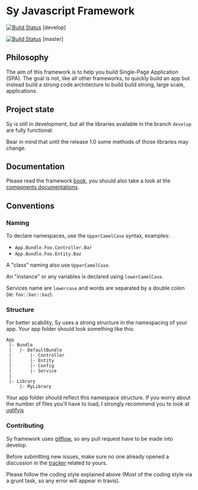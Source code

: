 Sy Javascript Framework
=======================

[![Build Status](https://travis-ci.org/Baptouuuu/Sy.png?branch=develop)](https://travis-ci.org/Baptouuuu/Sy) [develop]

[![Build Status](https://travis-ci.org/Baptouuuu/Sy.png?branch=master)](https://travis-ci.org/Baptouuuu/Sy) [master]

## Philosophy

The aim of this framework is to help you build Single-Page Application (SPA). The goal is not, like all other frameworks, to quickly build an app but instead build a strong code architecture to build build strong, large scale, applications.

## Project state

Sy is still in development, but all the libraries available in the branch `develop` are fully functional.

Bear in mind that until the release 1.0 some methods of those libraries may change.

## Documentation

Please read the framework [book](docs/book/), you should also take a look at the [components documentations](docs/README.md).

## Conventions

### Naming

To declare namespaces, use the `UpperCamelCase` syntax, examples:

- `App.Bundle.Foo.Controller.Bar`
- `App.Bundle.Foo.Entity.Baz`

A "class" naming also use `UpperCamelCase`.

An "instance" or any variables is declared using `lowerCamelCase`.

Services name are `lowercase` and words are separated by a double colon (ie: `foo::bar::baz`).

### Structure

For better scability, Sy uses a strong structure in the namespacing of your app. Your app folder should look something like this:

```
App
 |- Bundle
 |	 |- DefaultBundle
 |	 	 |- Controller
 |	 	 |- Entity
 | 	 	 |- Config
 |	 	 |- Service
 |
 |- Library
 	 |- MyLibrary
```

Your app folder should reflect this namespace structure. If you worry about the number of files you'll have to load, I strongly recommend you to look at [uglifyjs](https://github.com/mishoo/UglifyJS2)

### Contributing

Sy framework uses [gitflow](http://nvie.com/posts/a-successful-git-branching-model/), so any pull request have to be made into develop.

Before submitting new issues, make sure no one already opened a discussion in the [tracker](https://github.com/baptouuuu/sy/issues) related to yours.

Please follow the coding style explained above (Most of the coding style via a grunt task, so any error will appear in travis).
